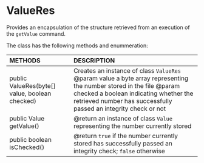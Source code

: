 # ValueRes
Provides an encapsulation of the structure retrieved from an execution of the <code>getValue</code> command.

The class has the following methods and enummeration:

|METHODS                                       |DESCRIPTION                                                                                        |
|:---------------------------------------------|:--------------------------------------------------------------------------------------------------|
|public ValueRes(byte[] value, boolean checked)|Creates an instance of class <code>ValueRes</code> @param value a byte array representing the number stored in the file @param checked a boolean indicating whether the retrieved number has successfully passed an integrity check or not|
|public Value getValue()|@return an instance of class <code>Value</code> representing the number currently stored|
|public boolean isChecked()|@return <code>true</code> if the number currently stored has successfully passed an integrity check; <code>false</code> otherwise|
    
